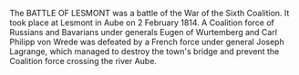 The BATTLE OF LESMONT was a battle of the War of the Sixth Coalition. It took place at Lesmont in Aube on 2 February 1814. A Coalition force of Russians and Bavarians under generals Eugen of Wurtemberg and Carl Philipp von Wrede was defeated by a French force under general Joseph Lagrange, which managed to destroy the town's bridge and prevent the Coalition force crossing the river Aube.

